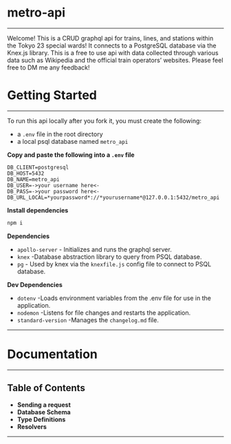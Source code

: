 # metro-api

---

Welcome! This is a CRUD graphql api for trains, lines, and stations within the Tokyo 23 special wards! It connects to a PostgreSQL database via the Knex.js library. This is a free to use api with data collected through various data such as Wikipedia and the official train operators’ websites. Please feel free to DM me any feedback!

# Getting Started

---

To run this api locally after you fork it, you must create the following:

- a `.env` file in the root directory
- a local psql database named `metro_api`

**Copy and paste the following into a `.env` file**

```
DB_CLIENT=postgresql
DB_HOST=5432
DB_NAME=metro_api
DB_USER=->your username here<-
DB_PASS=->your password here<-
DB_URL_LOCAL=*yourpassword*://*yourusername*@127.0.0.1:5432/metro_api
```

**Install dependencies**

```jsx
npm i 
```

**Dependencies**

- `apollo-server` - Initializes and runs the graphql server.
- `knex` -Database abstraction library to query from PSQL database.
- `pg` - Used by knex via the `knexfile.js` config file to connect to PSQL database.

**Dev Dependencies**

- `dotenv` -Loads environment variables from the .env file for use in the application.
- `nodemon` -Listens for file changes and restarts the application.
- `standard-version` -Manages the `changelog.md` file.

---

# Documentation

---

## **Table of Contents**

- **Sending a request**
- **Database Schema**
- **Type Definitions**
- **Resolvers**

---